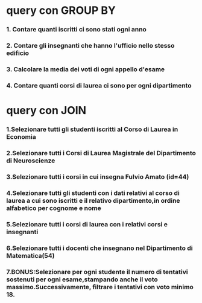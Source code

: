 # query con GROUP BY

### 1. Contare quanti iscritti ci sono stati ogni anno
### 2. Contare gli insegnanti che hanno l'ufficio nello stesso edificio
### 3. Calcolare la media dei voti di ogni appello d'esame
### 4. Contare quanti corsi di laurea ci sono per ogni dipartimento

# query con JOIN

### 1.Selezionare tutti gli studenti iscritti al Corso di Laurea in Economia
### 2.Selezionare tutti i Corsi di Laurea Magistrale del Dipartimento di Neuroscienze
### 3.Selezionare tutti i corsi in cui insegna Fulvio Amato (id=44)
### 4.Selezionare tutti gli studenti con i dati relativi al corso di laurea a cui sono iscritti e il relativo dipartimento,in ordine alfabetico per cognome e nome
### 5.Selezionare tutti i corsi di laurea con i relativi corsi e insegnanti
### 6.Selezionare tutti i docenti che insegnano nel Dipartimento di Matematica(54)
### 7.BONUS:Selezionare per ogni studente il numero di tentativi sostenuti per ogni esame,stampando anche il voto massimo.Successivamente, filtrare i tentativi con voto minimo 18.